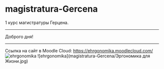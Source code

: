 # magistratura-Gercena
1 курс магистратуры Герцена.
***
Доброго дня!
***
Ссылка на сайт в Moodle Cloud: https://ehrgonomika.moodlecloud.com/
![ehrgonomika](http://secrets-of-women.ru/wp-content/uploads/2015/06/7-uprajnenii-dlya-schei_.jpg)
![ehrgonomika](magistratura-Gercena/Эргономика для Жизни.jpg)
